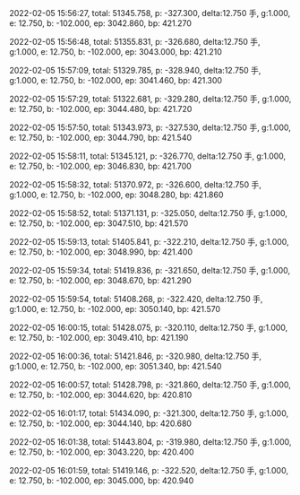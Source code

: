 2022-02-05 15:56:27, total: 51345.758, p: -327.300, delta:12.750 手, g:1.000, e: 12.750, b: -102.000, ep: 3042.860, bp: 421.270

2022-02-05 15:56:48, total: 51355.831, p: -326.680, delta:12.750 手, g:1.000, e: 12.750, b: -102.000, ep: 3043.000, bp: 421.210

2022-02-05 15:57:09, total: 51329.785, p: -328.940, delta:12.750 手, g:1.000, e: 12.750, b: -102.000, ep: 3041.460, bp: 421.300

2022-02-05 15:57:29, total: 51322.681, p: -329.280, delta:12.750 手, g:1.000, e: 12.750, b: -102.000, ep: 3044.480, bp: 421.720

2022-02-05 15:57:50, total: 51343.973, p: -327.530, delta:12.750 手, g:1.000, e: 12.750, b: -102.000, ep: 3044.790, bp: 421.540

2022-02-05 15:58:11, total: 51345.121, p: -326.770, delta:12.750 手, g:1.000, e: 12.750, b: -102.000, ep: 3046.830, bp: 421.700

2022-02-05 15:58:32, total: 51370.972, p: -326.600, delta:12.750 手, g:1.000, e: 12.750, b: -102.000, ep: 3048.280, bp: 421.860

2022-02-05 15:58:52, total: 51371.131, p: -325.050, delta:12.750 手, g:1.000, e: 12.750, b: -102.000, ep: 3047.510, bp: 421.570

2022-02-05 15:59:13, total: 51405.841, p: -322.210, delta:12.750 手, g:1.000, e: 12.750, b: -102.000, ep: 3048.990, bp: 421.400

2022-02-05 15:59:34, total: 51419.836, p: -321.650, delta:12.750 手, g:1.000, e: 12.750, b: -102.000, ep: 3048.670, bp: 421.290

2022-02-05 15:59:54, total: 51408.268, p: -322.420, delta:12.750 手, g:1.000, e: 12.750, b: -102.000, ep: 3050.140, bp: 421.570

2022-02-05 16:00:15, total: 51428.075, p: -320.110, delta:12.750 手, g:1.000, e: 12.750, b: -102.000, ep: 3049.410, bp: 421.190

2022-02-05 16:00:36, total: 51421.846, p: -320.980, delta:12.750 手, g:1.000, e: 12.750, b: -102.000, ep: 3051.340, bp: 421.540

2022-02-05 16:00:57, total: 51428.798, p: -321.860, delta:12.750 手, g:1.000, e: 12.750, b: -102.000, ep: 3044.620, bp: 420.810

2022-02-05 16:01:17, total: 51434.090, p: -321.300, delta:12.750 手, g:1.000, e: 12.750, b: -102.000, ep: 3044.140, bp: 420.680

2022-02-05 16:01:38, total: 51443.804, p: -319.980, delta:12.750 手, g:1.000, e: 12.750, b: -102.000, ep: 3043.220, bp: 420.400

2022-02-05 16:01:59, total: 51419.146, p: -322.520, delta:12.750 手, g:1.000, e: 12.750, b: -102.000, ep: 3045.000, bp: 420.940